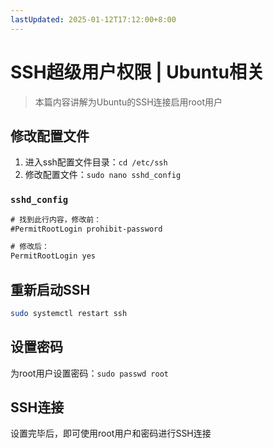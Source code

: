 ```yaml
---
lastUpdated: 2025-01-12T17:12:00+8:00
---
```


# SSH超级用户权限 | Ubuntu相关

> 本篇内容讲解为Ubuntu的SSH连接启用root用户

## 修改配置文件

1. 进入ssh配置文件目录：```cd /etc/ssh```
2. 修改配置文件：```sudo nano sshd_config```

### ```sshd_config```

```txt
# 找到此行内容，修改前：
#PermitRootLogin prohibit-password

# 修改后：
PermitRootLogin yes
```

## 重新启动SSH

```bash
sudo systemctl restart ssh
```

## 设置密码

为root用户设置密码：```sudo passwd root```

## SSH连接

设置完毕后，即可使用root用户和密码进行SSH连接